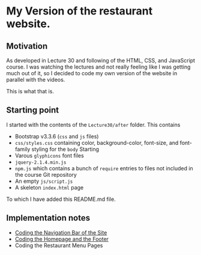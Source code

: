 # My Version of the restaurant website.

## Motivation

As developed in Lecture 30 and following of the HTML, CSS, and JavaScript course.
I was watching the lectures and not really feeling like I was getting much out of
it, so I decided to code my own version of the website in parallel with the videos.

This is what that is.

## Starting point

I started with the contents of the `Lecture30/after` folder. This contains

* Bootstrap v3.3.6 (`css` and `js` files)
* `css/styles.css` containing color, background-color, font-size, and font-family styling for the `body` Starting
* Varous `glyphicons` font files
* `jquery-2.1.4.min.js`
* `npm.js` which contains a bunch of `require` entries to files not included in the course Git repository
* An empty `js/script.js`
* A skeleton `index.html` page

To which I have added this README.md file.

## Implementation notes

* [Coding the Navigation Bar of the Site](CodingNavBar.md)
* [Coding the Homepage and the Footer](CodingHomeAndFooter.md)
* Coding the Restaurant Menu Pages
